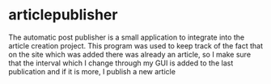 # articlepublisher

The automatic post publisher is a small application to integrate into the article creation project. This program was used to keep track of the fact that on the site which was added there was already an article, so I make sure that the interval which I change through my GUI is added to the last publication and if it is more, I publish a new article
